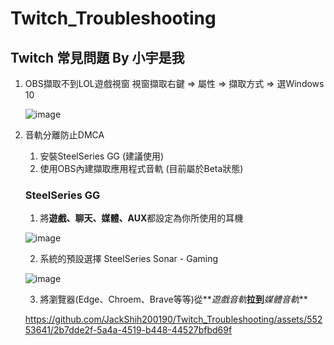 # Twitch_Troubleshooting
## Twitch 常見問題 By 小宇是我
1. OBS擷取不到LOL遊戲視窗
   視窗擷取右鍵 => 屬性 => 擷取方式 => 選Windows 10
   
   ![image](https://github.com/JackShih200190/Twitch_Troubleshooting/assets/55253641/758d6fa7-a8c4-4ef6-a041-8186786a0310)

2. 音軌分離防止DMCA
   1. 安裝SteelSeries GG (建議使用)
   2. 使用OBS內建擷取應用程式音軌 (目前屬於Beta狀態)

   ### SteelSeries GG
      1. 將**遊戲、聊天、媒體、AUX**都設定為你所使用的耳機

      ![image](https://github.com/JackShih200190/Twitch_Troubleshooting/assets/55253641/9e2dc66e-c76a-4589-afbc-9e5ab90dce84)

      2. 系統的預設選擇 SteelSeries Sonar - Gaming

      ![image](https://github.com/JackShih200190/Twitch_Troubleshooting/assets/55253641/8ef347b0-f2d1-42e5-84ec-7d05135fdda8)

      3. 將瀏覽器(Edge、Chroem、Brave等等)從**_遊戲音軌_**拉到**_媒體音軌_**

      https://github.com/JackShih200190/Twitch_Troubleshooting/assets/55253641/2b7dde2f-5a4a-4519-b448-44527bfbd69f


